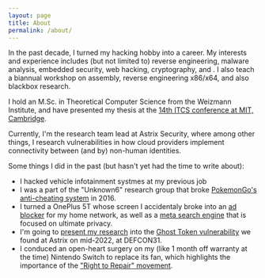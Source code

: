```yaml
---
layout: page
title: About
permalink: /about/
---
```



In the past decade, I turned my hacking hobby into a career. My interests and experience includes (but not limited to) reverse engineering, malware analysis, embedded security, web hacking, cryptography, and . I also teach a biannual workshop on assembly, reverse engineering x86/x64, and also blackbox research.

I hold an M.Sc. in Theoretical Computer Science from the Weizmann Institute, and have presented my thesis at the [14th ITCS conference at MIT, Cambridge](http://itcs-conf.org/itcs23/itcs23-accepted.html).

Currently, I'm the research team lead at Astrix Security, where among other things, I research vulnerabilities in how cloud providers implement connectivity between (and by) non-human identities.

Some things I did in the past (but hasn't yet had the time to write about):

* I hacked vehicle infotainment systmes at my previous job
* I was a part of the "Unknown6" research group that broke [PokemonGo's anti-cheating system](https://arstechnica.com/gaming/2016/08/anti-cheat-technology-stopped-pokemon-go-hackers-for-four-days/) in 2016.
* I turned a OnePlus 5T whose screen I accidentaly broke into an [ad blocker](https://github.com/pi-hole/pi-hole) for my home network, as well as a [meta search engine](https://github.com/searxng/searxng) that is focused on ultimate privacy.
* I'm going to [present my research](https://forum.defcon.org/node/245707) into the [Ghost Token vulnerability](https://astrix.security/ghosttoken-exploiting-gcp-application-infrastructure-to-create-invisible-unremovable-trojan-app-on-google-accounts/) we found at Astrix on mid-2022, at DEFCON31.
* I conduced an open-heart surgery on my (like 1 month off warranty at the time) Nintendo Switch to replace its fan, which highlights the importance of the ["Right to Repair" movement](https://www.repair.org/stand-up/).
